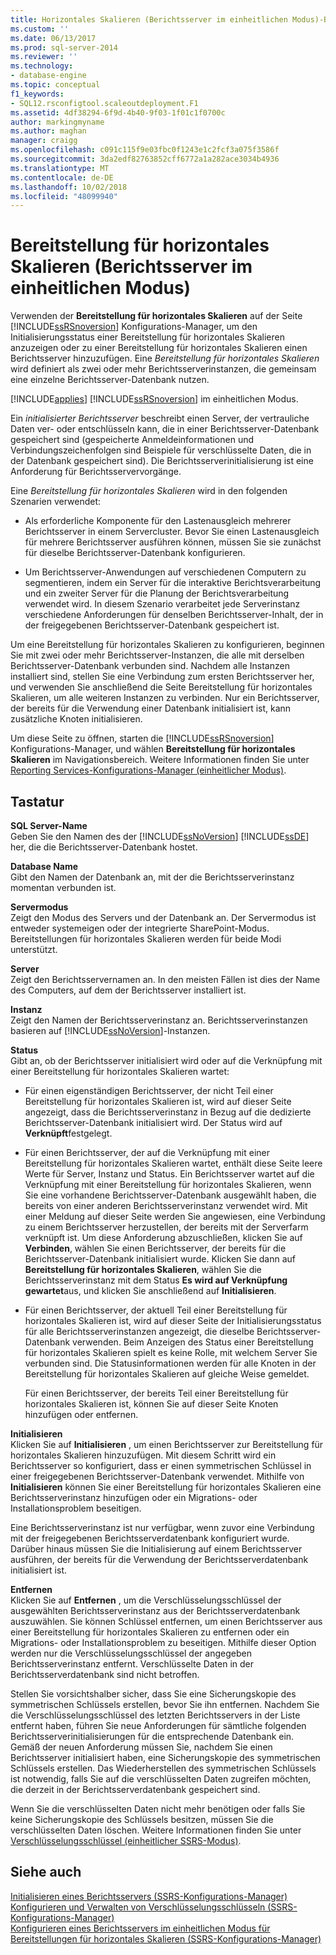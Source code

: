 ```yaml
---
title: Horizontales Skalieren (Berichtsserver im einheitlichen Modus)-Bereitstellung | Microsoft-Dokumentation
ms.custom: ''
ms.date: 06/13/2017
ms.prod: sql-server-2014
ms.reviewer: ''
ms.technology:
- database-engine
ms.topic: conceptual
f1_keywords:
- SQL12.rsconfigtool.scaleoutdeployment.F1
ms.assetid: 4df38294-6f9d-4b40-9f03-1f01c1f0700c
author: markingmyname
ms.author: maghan
manager: craigg
ms.openlocfilehash: c091c115f9e03fbc0f1243e1c2fcf3a075f3586f
ms.sourcegitcommit: 3da2edf82763852cff6772a1a282ace3034b4936
ms.translationtype: MT
ms.contentlocale: de-DE
ms.lasthandoff: 10/02/2018
ms.locfileid: "48099940"
---
```

# <a name="scale-out-deployment-native-mode-report-server"></a>Bereitstellung für horizontales Skalieren (Berichtsserver im einheitlichen Modus)
  Verwenden der **Bereitstellung für horizontales Skalieren** auf der Seite [!INCLUDE[ssRSnoversion](../../includes/ssrsnoversion-md.md)] Konfigurations-Manager, um den Initialisierungsstatus einer Bereitstellung für horizontales Skalieren anzuzeigen oder zu einer Bereitstellung für horizontales Skalieren einen Berichtsserver hinzuzufügen. Eine *Bereitstellung für horizontales Skalieren* wird definiert als zwei oder mehr Berichtsserverinstanzen, die gemeinsam eine einzelne Berichtsserver-Datenbank nutzen.  
  
 [!INCLUDE[applies](../../includes/applies-md.md)] [!INCLUDE[ssRSnoversion](../../includes/ssrsnoversion-md.md)] im einheitlichen Modus.  
  
 Ein *initialisierter Berichtsserver* beschreibt einen Server, der vertrauliche Daten ver- oder entschlüsseln kann, die in einer Berichtsserver-Datenbank gespeichert sind (gespeicherte Anmeldeinformationen und Verbindungszeichenfolgen sind Beispiele für verschlüsselte Daten, die in der Datenbank gespeichert sind). Die Berichtsserverinitialisierung ist eine Anforderung für Berichtsservervorgänge.  
  
 Eine *Bereitstellung für horizontales Skalieren* wird in den folgenden Szenarien verwendet:  
  
-   Als erforderliche Komponente für den Lastenausgleich mehrerer Berichtsserver in einem Servercluster. Bevor Sie einen Lastenausgleich für mehrere Berichtsserver ausführen können, müssen Sie sie zunächst für dieselbe Berichtsserver-Datenbank konfigurieren.  
  
-   Um Berichtsserver-Anwendungen auf verschiedenen Computern zu segmentieren, indem ein Server für die interaktive Berichtsverarbeitung und ein zweiter Server für die Planung der Berichtsverarbeitung verwendet wird. In diesem Szenario verarbeitet jede Serverinstanz verschiedene Anforderungen für denselben Berichtsserver-Inhalt, der in der freigegebenen Berichtsserver-Datenbank gespeichert ist.  
  
 Um eine Bereitstellung für horizontales Skalieren zu konfigurieren, beginnen Sie mit zwei oder mehr Berichtsserver-Instanzen, die alle mit derselben Berichtsserver-Datenbank verbunden sind. Nachdem alle Instanzen installiert sind, stellen Sie eine Verbindung zum ersten Berichtsserver her, und verwenden Sie anschließend die Seite Bereitstellung für horizontales Skalieren, um alle weiteren Instanzen zu verbinden. Nur ein Berichtsserver, der bereits für die Verwendung einer Datenbank initialisiert ist, kann zusätzliche Knoten initialisieren.  
  
 Um diese Seite zu öffnen, starten die [!INCLUDE[ssRSnoversion](../../includes/ssrsnoversion-md.md)] Konfigurations-Manager, und wählen **Bereitstellung für horizontales Skalieren** im Navigationsbereich. Weitere Informationen finden Sie unter [Reporting Services-Konfigurations-Manager &#40;einheitlicher Modus&#41;](../../../2014/sql-server/install/reporting-services-configuration-manager-native-mode.md).  
  
## <a name="options"></a>Tastatur  
 **SQL Server-Name**  
 Geben Sie den Namen des der [!INCLUDE[ssNoVersion](../../includes/ssnoversion-md.md)] [!INCLUDE[ssDE](../../includes/ssde-md.md)] her, die die Berichtsserver-Datenbank hostet.  
  
 **Database Name**  
 Gibt den Namen der Datenbank an, mit der die Berichtsserverinstanz momentan verbunden ist.  
  
 **Servermodus**  
 Zeigt den Modus des Servers und der Datenbank an. Der Servermodus ist entweder systemeigen oder der integrierte SharePoint-Modus. Bereitstellungen für horizontales Skalieren werden für beide Modi unterstützt.  
  
 **Server**  
 Zeigt den Berichtsservernamen an. In den meisten Fällen ist dies der Name des Computers, auf dem der Berichtsserver installiert ist.  
  
 **Instanz**  
 Zeigt den Namen der Berichtsserverinstanz an. Berichtsserverinstanzen basieren auf [!INCLUDE[ssNoVersion](../../includes/ssnoversion-md.md)]-Instanzen.  
  
 **Status**  
 Gibt an, ob der Berichtsserver initialisiert wird oder auf die Verknüpfung mit einer Bereitstellung für horizontales Skalieren wartet:  
  
-   Für einen eigenständigen Berichtsserver, der nicht Teil einer Bereitstellung für horizontales Skalieren ist, wird auf dieser Seite angezeigt, dass die Berichtsserverinstanz in Bezug auf die dedizierte Berichtsserver-Datenbank initialisiert wird. Der Status wird auf **Verknüpft**festgelegt.  
  
-   Für einen Berichtsserver, der auf die Verknüpfung mit einer Bereitstellung für horizontales Skalieren wartet, enthält diese Seite leere Werte für Server, Instanz und Status. Ein Berichtsserver wartet auf die Verknüpfung mit einer Bereitstellung für horizontales Skalieren, wenn Sie eine vorhandene Berichtsserver-Datenbank ausgewählt haben, die bereits von einer anderen Berichtsserverinstanz verwendet wird. Mit einer Meldung auf dieser Seite werden Sie angewiesen, eine Verbindung zu einem Berichtsserver herzustellen, der bereits mit der Serverfarm verknüpft ist. Um diese Anforderung abzuschließen, klicken Sie auf **Verbinden**, wählen Sie einen Berichtsserver, der bereits für die Berichtsserver-Datenbank initialisiert wurde. Klicken Sie dann auf **Bereitstellung für horizontales Skalieren**, wählen Sie die Berichtsserverinstanz mit dem Status **Es wird auf Verknüpfung gewartet**aus, und klicken Sie anschließend auf **Initialisieren**.  
  
-   Für einen Berichtsserver, der aktuell Teil einer Bereitstellung für horizontales Skalieren ist, wird auf dieser Seite der Initialisierungsstatus für alle Berichtsserverinstanzen angezeigt, die dieselbe Berichtsserver-Datenbank verwenden. Beim Anzeigen des Status einer Bereitstellung für horizontales Skalieren spielt es keine Rolle, mit welchem Server Sie verbunden sind. Die Statusinformationen werden für alle Knoten in der Bereitstellung für horizontales Skalieren auf gleiche Weise gemeldet.  
  
     Für einen Berichtsserver, der bereits Teil einer Bereitstellung für horizontales Skalieren ist, können Sie auf dieser Seite Knoten hinzufügen oder entfernen.  
  
 **Initialisieren**  
 Klicken Sie auf **Initialisieren** , um einen Berichtsserver zur Bereitstellung für horizontales Skalieren hinzuzufügen. Mit diesem Schritt wird ein Berichtsserver so konfiguriert, dass er einen symmetrischen Schlüssel in einer freigegebenen Berichtsserver-Datenbank verwendet. Mithilfe von **Initialisieren** können Sie einer Bereitstellung für horizontales Skalieren eine Berichtsserverinstanz hinzufügen oder ein Migrations- oder Installationsproblem beseitigen.  
  
 Eine Berichtsserverinstanz ist nur verfügbar, wenn zuvor eine Verbindung mit der freigegebenen Berichtsserverdatenbank konfiguriert wurde. Darüber hinaus müssen Sie die Initialisierung auf einem Berichtsserver ausführen, der bereits für die Verwendung der Berichtsserverdatenbank initialisiert ist.  
  
 **Entfernen**  
 Klicken Sie auf **Entfernen** , um die Verschlüsselungsschlüssel der ausgewählten Berichtsserverinstanz aus der Berichtsserverdatenbank auszuwählen. Sie können Schlüssel entfernen, um einen Berichtsserver aus einer Bereitstellung für horizontales Skalieren zu entfernen oder ein Migrations- oder Installationsproblem zu beseitigen. Mithilfe dieser Option werden nur die Verschlüsselungsschlüssel der angegeben Berichtsserverinstanz entfernt. Verschlüsselte Daten in der Berichtsserverdatenbank sind nicht betroffen.  
  
 Stellen Sie vorsichtshalber sicher, dass Sie eine Sicherungskopie des symmetrischen Schlüssels erstellen, bevor Sie ihn entfernen. Nachdem Sie die Verschlüsselungsschlüssel des letzten Berichtsservers in der Liste entfernt haben, führen Sie neue Anforderungen für sämtliche folgenden Berichtsserverinitialisierungen für die entsprechende Datenbank ein. Gemäß der neuen Anforderung müssen Sie, nachdem Sie einen Berichtsserver initialisiert haben, eine Sicherungskopie des symmetrischen Schlüssels erstellen. Das Wiederherstellen des symmetrischen Schlüssels ist notwendig, falls Sie auf die verschlüsselten Daten zugreifen möchten, die derzeit in der Berichtsserverdatenbank gespeichert sind.  
  
 Wenn Sie die verschlüsselten Daten nicht mehr benötigen oder falls Sie keine Sicherungskopie des Schlüssels besitzen, müssen Sie die verschlüsselten Daten löschen. Weitere Informationen finden Sie unter [Verschlüsselungsschlüssel &#40;einheitlicher SSRS-Modus&#41;](../../../2014/sql-server/install/encryption-keys-ssrs-native-mode.md).  
  
## <a name="see-also"></a>Siehe auch  
 [Initialisieren eines Berichtsservers (SSRS-Konfigurations-Manager)](../../reporting-services/install-windows/ssrs-encryption-keys-initialize-a-report-server.md)   
 [Konfigurieren und Verwalten von Verschlüsselungsschlüsseln &#40;SSRS-Konfigurations-Manager&#41;](../../reporting-services/install-windows/ssrs-encryption-keys-manage-encryption-keys.md)   
 [Konfigurieren eines Berichtsservers im einheitlichen Modus für Bereitstellungen für horizontales Skalieren &#40;SSRS-Konfigurations-Manager&#41;](../../reporting-services/install-windows/configure-a-native-mode-report-server-scale-out-deployment.md)  
  
  
